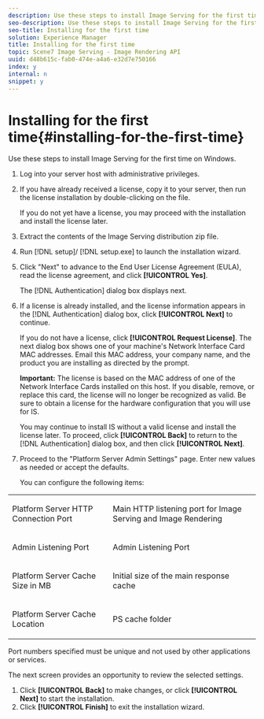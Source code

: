 ```yaml
---
description: Use these steps to install Image Serving for the first time on Windows.
seo-description: Use these steps to install Image Serving for the first time on Windows.
seo-title: Installing for the first time
solution: Experience Manager
title: Installing for the first time
topic: Scene7 Image Serving - Image Rendering API
uuid: d48b615c-fab0-474e-a4a6-e32d7e750166
index: y
internal: n
snippet: y
---
```


# Installing for the first time{#installing-for-the-first-time}

Use these steps to install Image Serving for the first time on Windows.

1. Log into your server host with administrative privileges.
1. If you have already received a license, copy it to your server, then run the license installation by double-clicking on the file.

   If you do not yet have a license, you may proceed with the installation and install the license later. 
1. Extract the contents of the Image Serving distribution zip file.
1. Run [!DNL setup]/ [!DNL setup.exe] to launch the installation wizard.
1. Click "Next" to advance to the End User License Agreement (EULA), read the license agreement, and click **[!UICONTROL Yes]**.

   The [!DNL Authentication] dialog box displays next. 
1. If a license is already installed, and the license information appears in the [!DNL Authentication] dialog box, click **[!UICONTROL Next]** to continue.

   If you do not have a license, click **[!UICONTROL Request License]**. The next dialog box shows one of your machine's Network Interface Card MAC addresses. Email this MAC address, your company name, and the product you are installing as directed by the prompt.

   **Important:** The license is based on the MAC address of one of the Network Interface Cards installed on this host. If you disable, remove, or replace this card, the license will no longer be recognized as valid. Be sure to obtain a license for the hardware configuration that you will use for IS.

   You may continue to install IS without a valid license and install the license later. To proceed, click **[!UICONTROL Back]** to return to the [!DNL Authentication] dialog box, and then click **[!UICONTROL Next]**. 
1. Proceed to the "Platform Server Admin Settings" page. Enter new values as needed or accept the defaults.

   You can configure the following items:

<table id="table_AA5D7674BBBE4AD4B373066AEF413FFD"> 
 <tbody> 
  <tr> 
   <td> <p> Platform Server HTTP Connection Port </p> </td> 
   <td> <p>Main HTTP listening port for Image Serving and Image Rendering </p> </td> 
  </tr> 
  <tr> 
   <td> <p> Admin Listening Port </p> </td> 
   <td> <p>Admin Listening Port </p> </td> 
  </tr> 
  <tr> 
   <td> <p> Platform Server Cache Size in MB </p> </td> 
   <td> <p>Initial size of the main response cache </p> </td> 
  </tr> 
  <tr> 
   <td> <p> Platform Server Cache Location </p> </td> 
   <td> <p>PS cache folder </p> </td> 
  </tr> 
 </tbody> 
</table>

   Port numbers specified must be unique and not used by other applications or services.

   The next screen provides an opportunity to review the selected settings. 
1. Click **[!UICONTROL Back]** to make changes, or click **[!UICONTROL Next]** to start the installation.
1. Click **[!UICONTROL Finish]** to exit the installation wizard.
